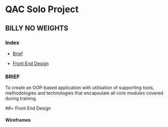 # QAC Solo Project
## BILLY NO WEIGHTS

### Index
* [Brief](#brief)

* [Front End Design](#FE)


<a name="brief"></a>
### BRIEF
To create an OOP-based application with utilisation of supporting tools, methodologies and technologies that encapsulate all core modules covered during training.

<a name="FE"></a>
##= Front End Design
#### Wireframes
